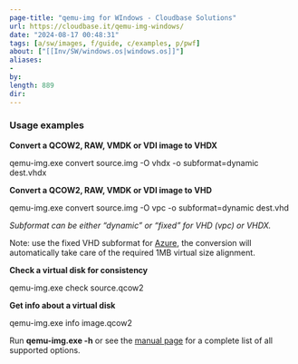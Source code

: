 ```yaml
---
page-title: "qemu-img for WIndows - Cloudbase Solutions"
url: https://cloudbase.it/qemu-img-windows/
date: "2024-08-17 00:48:31"
tags: [a/sw/images, f/guide, c/examples, p/pwf]
about: ["[[Inv/SW/windows.os|windows.os]]"]
aliases: 
- 
by: 
length: 889
dir: 
---
```


### Usage examples

**Convert a QCOW2, RAW, VMDK or VDI image to VHDX**

qemu\-img.exe convert source.img \-O vhdx \-o subformat\=dynamic dest.vhdx

**Convert a QCOW2, RAW, VMDK or VDI image to VHD**

qemu\-img.exe convert source.img \-O vpc \-o subformat\=dynamic dest.vhd

*Subformat can be either “dynamic” or “fixed” for VHD (vpc) or VHDX.*

Note: use the fixed VHD subformat for [Azure](https://docs.microsoft.com/en-us/azure/virtual-machines/linux/create-upload-generic), the conversion will automatically take care of the required 1MB virtual size alignment.

**Check a virtual disk for consistency**

qemu\-img.exe check source.qcow2

**Get info about a virtual disk**

qemu\-img.exe info image.qcow2

Run **qemu-img.exe -h** or see the [manual page](https://qemu.weilnetz.de/doc/) for a complete list of all supported options.